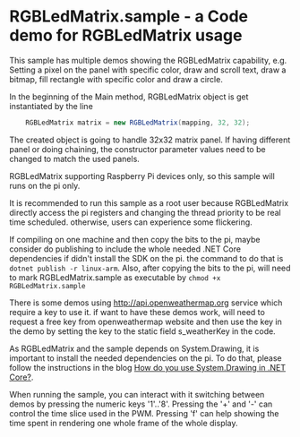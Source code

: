 # RGBLedMatrix.sample - a Code demo for RGBLedMatrix usage

This sample has multiple demos showing the RGBLedMatrix capability, e.g. Setting a pixel on the panel with specific color, draw and scroll text, draw a bitmap, fill rectangle with specific color and draw a circle.

In the beginning of the Main method, RGBLedMatrix object is get instantiated by the line

```C#
    RGBLedMatrix matrix = new RGBLedMatrix(mapping, 32, 32);
```

The created object is going to handle 32x32 matrix panel. If having different panel or doing chaining, the constructor parameter values need to be changed to match the used panels.

RGBLedMatrix supporting Raspberry Pi devices only, so this sample will runs on the pi only.

It is recommended to run this sample as a root user because RGBLedMatrix directly access the pi registers and changing the thread priority to be real time scheduled. otherwise, users can experience some flickering.

If compiling on one machine and then copy the bits to the pi, maybe consider do publishing to include the whole needed .NET Core dependencies if didn't install the SDK on the pi. the command to do that is ```dotnet publish -r linux-arm```. Also, after copying the bits to the pi, will need to mark RGBLedMatrix.sample as executable by ```chmod +x RGBLedMatrix.sample```

There is some demos using http://api.openweathermap.org service which require a key to use it. if want to have these demos work, will need to request a free key from openweathermap website and then use the key in the demo by setting the key to the static field s_weatherKey in the code.

As RGBLedMatrix and the sample depends on System.Drawing, it is important to install the needed dependencies on the pi. To do that, please follow the instructions in the blog [How do you use System.Drawing in .NET Core?](https://www.hanselman.com/blog/HowDoYouUseSystemDrawingInNETCore.aspx).

When running the sample, you can interact with it switching between demos by pressing the numeric keys '1'..'8'.
Pressing the '+' and '-' can control the time slice used in the PWM.
Pressing 'f' can help showing the time spent in rendering one whole frame of the whole display.